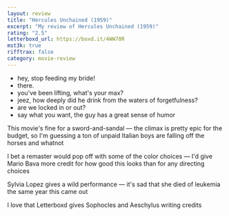 ```yaml
---
layout: review
title: "Hercules Unchained (1959)"
excerpt: "My review of Hercules Unchained (1959)"
rating: "2.5"
letterboxd_url: https://boxd.it/4WW70R
mst3k: true
rifftrax: false
category: movie-review
---
```


- hey, stop feeding my bride!
- there.
- you've been lifting, what's your max?
- jeez, how deeply did he drink from the waters of forgetfulness?
- are we locked in or out?
- say what you want, the guy has a great sense of humor

This movie's fine for a sword-and-sandal — the climax is pretty epic for the budget, so I'm guessing a ton of unpaid Italian boys are falling off the horses and whatnot

I bet a remaster would pop off with some of the color choices — I'd give Mario Bava more credit for how good this looks than for any directing choices

Sylvia Lopez gives a wild performance — it's sad that she died of leukemia the same year this came out

I love that Letterboxd gives Sophocles and Aeschylus writing credits
